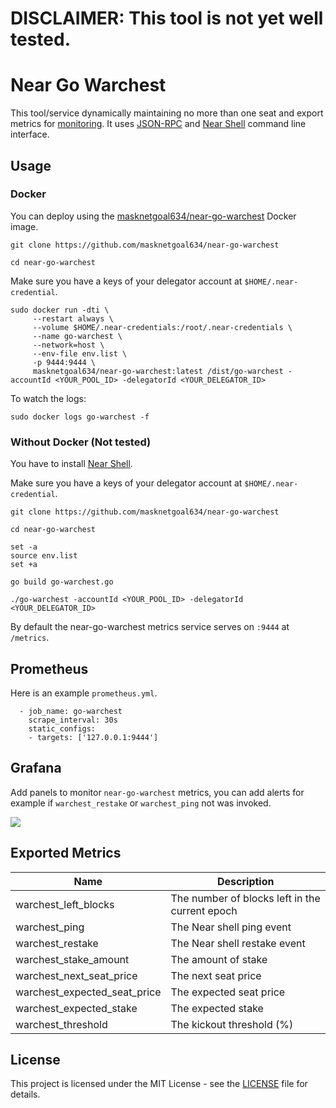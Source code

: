 # DISCLAIMER: This tool is not yet well tested.

# Near Go Warchest

This tool/service dynamically maintaining no more than one seat and export metrics for [monitoring](https://prometheus.io). It uses [JSON-RPC](https://docs.near.org/docs/interaction/rpc) and [Near Shell](https://github.com/near/near-shell/) command line interface.

## Usage

### Docker

You can deploy using the [masknetgoal634/near-go-warchest](https://hub.docker.com/r/masknetgoal634/near-go-warchest) Docker image.

    git clone https://github.com/masknetgoal634/near-go-warchest

    cd near-go-warchest

Make sure you have a keys of your delegator account at `$HOME/.near-credential`.

```
sudo docker run -dti \
     --restart always \
     --volume $HOME/.near-credentials:/root/.near-credentials \
     --name go-warchest \
     --network=host \
     --env-file env.list \
     -p 9444:9444 \ 
     masknetgoal634/near-go-warchest:latest /dist/go-warchest -accountId <YOUR_POOL_ID> -delegatorId <YOUR_DELEGATOR_ID>
```

To watch the logs: 

    sudo docker logs go-warchest -f

### Without Docker (Not tested)

You have to install [Near Shell](https://github.com/near/near-shell/).

Make sure you have a keys of your delegator account at `$HOME/.near-credential`.

    git clone https://github.com/masknetgoal634/near-go-warchest

    cd near-go-warchest

    set -a
    source env.list
    set +a

    go build go-warchest.go

    ./go-warchest -accountId <YOUR_POOL_ID> -delegatorId <YOUR_DELEGATOR_ID>


By default the near-go-warchest metrics service serves on `:9444` at `/metrics`.

## Prometheus

Here is an example `prometheus.yml`.

```
  - job_name: go-warchest
    scrape_interval: 30s
    static_configs:
    - targets: ['127.0.0.1:9444']
```
## Grafana

Add panels to monitor `near-go-warchest` metrics, you can add alerts for example if `warchest_restake` or `warchest_ping` not was invoked.

![](https://raw.githubusercontent.com/masknetgoal634/near-go-warchest/master/img/dashboard.png)

## Exported Metrics

| Name | Description |
| ---- | ----------- |
| warchest_left_blocks | The number of blocks left in the current epoch |
| warchest_ping | The Near shell ping event |
| warchest_restake | The Near shell restake event |
| warchest_stake_amount | The amount of stake |
| warchest_next_seat_price | The next seat price |
| warchest_expected_seat_price | The expected seat price |
| warchest_expected_stake | The expected stake |
| warchest_threshold | The kickout threshold (%) |


## License

This project is licensed under the MIT License - see the [LICENSE](LICENSE) file for details.

